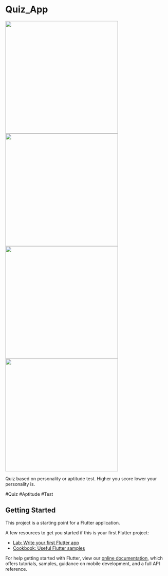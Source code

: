 # Quiz_App
<img src="https://user-images.githubusercontent.com/73152930/99978102-8bae5080-2dcb-11eb-9222-5378c255fecd.png" width="350">
<img src="https://user-images.githubusercontent.com/73152930/99978155-99fc6c80-2dcb-11eb-8912-dbf5bf09ef37.png" width="350">
<img src="https://user-images.githubusercontent.com/73152930/99978200-a680c500-2dcb-11eb-87a6-da0fa76b4f0b.png" width="350">
<img src="https://user-images.githubusercontent.com/73152930/99978234-b5677780-2dcb-11eb-8473-9d78bf5db2cd.png" width="350">


Quiz based on personality or aptitude test. Higher you score lower your personality is.

#Quiz #Aptitude #Test
## Getting Started

This project is a starting point for a Flutter application.

A few resources to get you started if this is your first Flutter project:

- [Lab: Write your first Flutter app](https://flutter.dev/docs/get-started/codelab)
- [Cookbook: Useful Flutter samples](https://flutter.dev/docs/cookbook)

For help getting started with Flutter, view our
[online documentation](https://flutter.dev/docs), which offers tutorials,
samples, guidance on mobile development, and a full API reference.

